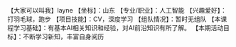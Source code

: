 【大家可以叫我】layne
【坐标】：山东
【专业/职业】：人工智能
【兴趣爱好】：打羽毛球，跑步
【项目技能】：CV，深度学习
【组队情况】：暂时无组队
【本课程学习基础】：有基本AI相关知识和经验，对AI前沿知识有所了解。
【本期活动目标】：不断学习新知，丰富自身阅历
